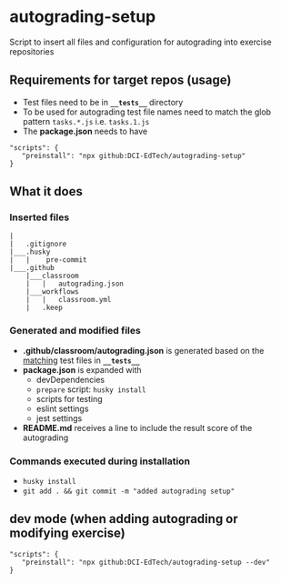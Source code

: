 # autograding-setup
Script to insert all files and configuration for autograding into exercise repositories
## Requirements for target repos (usage)
- Test files need to be in **`__tests__`** directory
- To be used for autograding test file names need to match the glob pattern `tasks.*.js` i.e. `tasks.1.js`
- The **package.json** needs to have
```
"scripts": {
   "preinstall": "npx github:DCI-EdTech/autograding-setup"
}
```
## What it does
### Inserted files
```
|
|   .gitignore
|___.husky
|   |    pre-commit
|___.github
    |___classroom
    |   |   autograding.json
    |___workflows
    |   |   classroom.yml
    |   .keep
```
### Generated and modified files
- **.github/classroom/autograding.json** is generated based on the [matching](#requirements-for-target-repos) test files in **`__tests__`**
- **package.json** is expanded with
  - devDependencies
  - `prepare` script: `husky install`
  - scripts for testing
  - eslint settings
  - jest settings
- **README.md** receives a line to include the result score of the autograding
### Commands executed during installation
- `husky install`
- `git add . && git commit -m "added autograding setup"`

## dev mode (when adding autograding or modifying exercise)
```
"scripts": {
   "preinstall": "npx github:DCI-EdTech/autograding-setup --dev"
}
```
